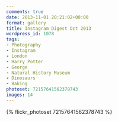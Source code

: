 ```yaml
---
comments: true
date: 2013-11-01 20:21:02+00:00
format: gallery
title: Instagram Digest Oct 2013
wordpress_id: 1078
tags:
- Photography
- Instagram
- London
- Harry Potter
- George
- Natural History Museum
- Dinosaurs
- Baking
photoset: 72157641562378743
images: 14
---
```


{% flickr_photoset 72157641562378743 %}